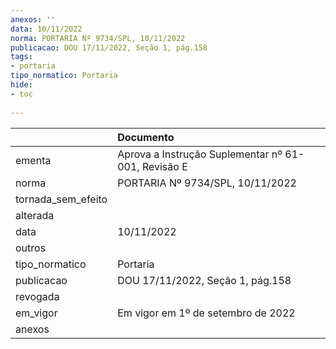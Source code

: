 ```yaml
---
anexos: ''
data: 10/11/2022
norma: PORTARIA Nº 9734/SPL, 10/11/2022
publicacao: DOU 17/11/2022, Seção 1, pág.158
tags:
- portaria
tipo_normatico: Portaria
hide: 
- toc 
 
---
```


|                    | Documento                                           |
|:-------------------|:----------------------------------------------------|
| ementa             | Aprova a Instrução Suplementar nº 61-001, Revisão E |
| norma              | PORTARIA Nº 9734/SPL, 10/11/2022                    |
| tornada_sem_efeito |                                                     |
| alterada           |                                                     |
| data               | 10/11/2022                                          |
| outros             |                                                     |
| tipo_normatico     | Portaria                                            |
| publicacao         | DOU 17/11/2022, Seção 1, pág.158                    |
| revogada           |                                                     |
| em_vigor           | Em vigor em 1º de setembro de 2022                  |
| anexos             |                                                     |